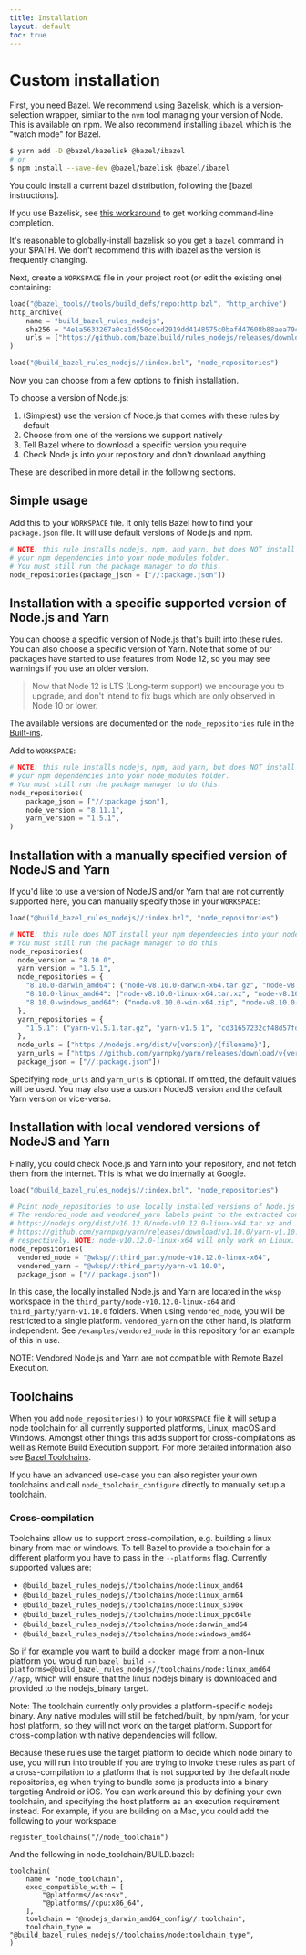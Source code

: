 ```yaml
---
title: Installation
layout: default
toc: true
---
```


# Custom installation

First, you need Bazel.
We recommend using Bazelisk, which is a version-selection wrapper, similar to
the `nvm` tool managing your version of Node. This is available on npm.
We also recommend installing `ibazel` which is the "watch mode" for Bazel.

```sh
$ yarn add -D @bazel/bazelisk @bazel/ibazel
# or
$ npm install --save-dev @bazel/bazelisk @bazel/ibazel
```

You could install a current bazel distribution, following the [bazel instructions].

If you use Bazelisk, see [this workaround](https://github.com/bazelbuild/bazelisk/issues/29#issuecomment-478062147) to get working command-line completion.

It's reasonable to globally-install bazelisk so you get a `bazel` command in your $PATH.
We don't recommend this with ibazel as the version is frequently changing.

Next, create a `WORKSPACE` file in your project root (or edit the existing one)
containing:

```python
load("@bazel_tools//tools/build_defs/repo:http.bzl", "http_archive")
http_archive(
    name = "build_bazel_rules_nodejs",
    sha256 = "4e1a5633267a0ca1d550cced2919dd4148575c0bafd47608b88aea79c41b5ca3",
    urls = ["https://github.com/bazelbuild/rules_nodejs/releases/download/4.2.0/rules_nodejs-4.2.0.tar.gz"],
)

load("@build_bazel_rules_nodejs//:index.bzl", "node_repositories")
```

Now you can choose from a few options to finish installation.

To choose a version of Node.js:

1. (Simplest) use the version of Node.js that comes with these rules by default
1. Choose from one of the versions we support natively
1. Tell Bazel where to download a specific version you require
1. Check Node.js into your repository and don't download anything

These are described in more detail in the following sections.

## Simple usage

Add this to your `WORKSPACE` file. It only tells Bazel how to find your
`package.json` file. It will use default versions of Node.js and npm.

```python
# NOTE: this rule installs nodejs, npm, and yarn, but does NOT install
# your npm dependencies into your node_modules folder.
# You must still run the package manager to do this.
node_repositories(package_json = ["//:package.json"])
```
## Installation with a specific supported version of Node.js and Yarn

You can choose a specific version of Node.js that's built into these rules.
You can also choose a specific version of Yarn.
Note that some of our packages have started to use features from Node 12, so you may see warnings if you use an older version.

> Now that Node 12 is LTS (Long-term support) we encourage you to upgrade, and don't intend to fix bugs which are only observed in Node 10 or lower.

The available versions are documented on the `node_repositories` rule in the [Built-ins](Built-ins).

Add to `WORKSPACE`:

```python
# NOTE: this rule installs nodejs, npm, and yarn, but does NOT install
# your npm dependencies into your node_modules folder.
# You must still run the package manager to do this.
node_repositories(
    package_json = ["//:package.json"],
    node_version = "8.11.1",
    yarn_version = "1.5.1",
)
```

## Installation with a manually specified version of NodeJS and Yarn

If you'd like to use a version of NodeJS and/or Yarn that are not currently supported here, you can manually
specify those in your `WORKSPACE`:

```python
load("@build_bazel_rules_nodejs//:index.bzl", "node_repositories")

# NOTE: this rule does NOT install your npm dependencies into your node_modules folder.
# You must still run the package manager to do this.
node_repositories(
  node_version = "8.10.0",
  yarn_version = "1.5.1",
  node_repositories = {
    "8.10.0-darwin_amd64": ("node-v8.10.0-darwin-x64.tar.gz", "node-v8.10.0-darwin-x64", "7d77bd35bc781f02ba7383779da30bd529f21849b86f14d87e097497671b0271"),
    "8.10.0-linux_amd64": ("node-v8.10.0-linux-x64.tar.xz", "node-v8.10.0-linux-x64", "92220638d661a43bd0fee2bf478cb283ead6524f231aabccf14c549ebc2bc338"),
    "8.10.0-windows_amd64": ("node-v8.10.0-win-x64.zip", "node-v8.10.0-win-x64", "936ada36cb6f09a5565571e15eb8006e45c5a513529c19e21d070acf0e50321b"),
  },
  yarn_repositories = {
    "1.5.1": ("yarn-v1.5.1.tar.gz", "yarn-v1.5.1", "cd31657232cf48d57fdbff55f38bfa058d2fb4950450bd34af72dac796af4de1"),
  },
  node_urls = ["https://nodejs.org/dist/v{version}/{filename}"],
  yarn_urls = ["https://github.com/yarnpkg/yarn/releases/download/v{version}/{filename}"],
  package_json = ["//:package.json"])
```

Specifying `node_urls` and `yarn_urls` is optional. If omitted, the default values will be used. You may also use a custom NodeJS version and the default Yarn version or vice-versa.

## Installation with local vendored versions of NodeJS and Yarn

Finally, you could check Node.js and Yarn into your repository, and not fetch
them from the internet. This is what we do internally at Google.

```python
load("@build_bazel_rules_nodejs//:index.bzl", "node_repositories")

# Point node_repositories to use locally installed versions of Node.js and Yarn.
# The vendored_node and vendored_yarn labels point to the extracted contents of
# https://nodejs.org/dist/v10.12.0/node-v10.12.0-linux-x64.tar.xz and
# https://github.com/yarnpkg/yarn/releases/download/v1.10.0/yarn-v1.10.0.tar.gz
# respectively. NOTE: node-v10.12.0-linux-x64 will only work on Linux.
node_repositories(
  vendored_node = "@wksp//:third_party/node-v10.12.0-linux-x64",
  vendored_yarn = "@wksp//:third_party/yarn-v1.10.0",
  package_json = ["//:package.json"])
```

In this case, the locally installed Node.js and Yarn are located in the `wksp` workspace in
the `third_party/node-v10.12.0-linux-x64` and `third_party/yarn-v1.10.0` folders. When using
`vendored_node`, you will be restricted to a single platform. `vendored_yarn` on the other hand,
is platform independent. See `/examples/vendored_node` in this repository for an example of this
in use.

NOTE: Vendored Node.js and Yarn are not compatible with Remote Bazel Execution.

## Toolchains

When you add `node_repositories()` to your `WORKSPACE` file it will setup a node toolchain for all currently supported platforms, Linux, macOS and Windows. Amongst other things this adds support for cross-compilations as well as Remote Build Execution support. For more detailed information also see [Bazel Toolchains](https://docs.bazel.build/versions/master/toolchains.html).

If you have an advanced use-case you can also register your own toolchains and call `node_toolchain_configure` directly to manually setup a toolchain.

### Cross-compilation

Toolchains allow us to support cross-compilation, e.g. building a linux binary from mac or windows. To tell Bazel to provide a toolchain for a different platform you have to pass in  the `--platforms` flag. Currently supported values are:

- `@build_bazel_rules_nodejs//toolchains/node:linux_amd64`
- `@build_bazel_rules_nodejs//toolchains/node:linux_arm64`
- `@build_bazel_rules_nodejs//toolchains/node:linux_s390x`
- `@build_bazel_rules_nodejs//toolchains/node:linux_ppc64le`
- `@build_bazel_rules_nodejs//toolchains/node:darwin_amd64`
- `@build_bazel_rules_nodejs//toolchains/node:windows_amd64`

So if for example you want to build a docker image from a non-linux platform you would run `bazel build --platforms=@build_bazel_rules_nodejs//toolchains/node:linux_amd64 //app`, which will ensure that the linux nodejs binary is downloaded and provided to the nodejs_binary target.

Note: The toolchain currently only provides a platform-specific nodejs binary. Any native modules will still be fetched/built, by npm/yarn, for your host platform, so they will not work on the target platform. Support for cross-compilation with native dependencies will follow.

Because these rules use the target platform to decide which node binary to use, you will run into trouble if you are trying to invoke these rules as part of a cross-compilation
to a platform that is not supported by the default node repositories, eg when trying to bundle some js products into a binary targeting Android or iOS. You can work around this
by defining your own toolchain, and specifying the host platform as an execution requirement instead. For example, if you are building on a Mac, you could add the following
to your workspace:

    register_toolchains("//node_toolchain")

And the following in node_toolchain/BUILD.bazel:

    toolchain(
        name = "node_toolchain",
        exec_compatible_with = [
            "@platforms//os:osx",
            "@platforms//cpu:x86_64",
        ],
        toolchain = "@nodejs_darwin_amd64_config//:toolchain",
        toolchain_type = "@build_bazel_rules_nodejs//toolchains/node:toolchain_type",
    )
